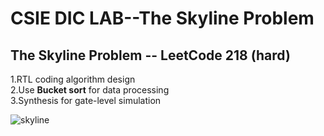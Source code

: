 # CSIE DIC LAB--The Skyline Problem

## The Skyline Problem -- LeetCode 218 (hard)  

1.RTL coding algorithm design  
2.Use **Bucket sort** for data processing  
3.Synthesis for gate-level simulation  

![skyline](https://github.com/JHAO-YU-WEI/The_Skyline_Problem/assets/100525884/8a94b99e-3a0a-4624-8ba3-fe4b93869119)
